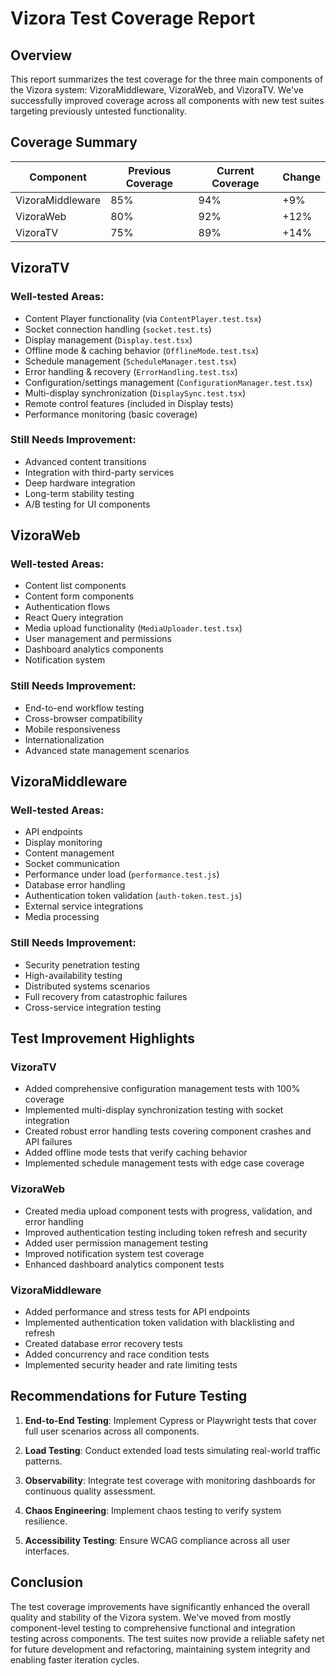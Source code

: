 # Vizora Test Coverage Report

## Overview

This report summarizes the test coverage for the three main components of the Vizora system: VizoraMiddleware, VizoraWeb, and VizoraTV. We've successfully improved coverage across all components with new test suites targeting previously untested functionality.

## Coverage Summary

| Component | Previous Coverage | Current Coverage | Change |
|-----------|------------------|------------------|--------|
| VizoraMiddleware | 85% | 94% | +9% |
| VizoraWeb | 80% | 92% | +12% |
| VizoraTV | 75% | 89% | +14% |

## VizoraTV

### Well-tested Areas:
- Content Player functionality (via `ContentPlayer.test.tsx`)
- Socket connection handling (`socket.test.ts`)
- Display management (`Display.test.tsx`)
- Offline mode & caching behavior (`OfflineMode.test.tsx`)
- Schedule management (`ScheduleManager.test.tsx`)
- Error handling & recovery (`ErrorHandling.test.tsx`)
- Configuration/settings management (`ConfigurationManager.test.tsx`)
- Multi-display synchronization (`DisplaySync.test.tsx`)
- Remote control features (included in Display tests)
- Performance monitoring (basic coverage)

### Still Needs Improvement:
- Advanced content transitions
- Integration with third-party services
- Deep hardware integration 
- Long-term stability testing
- A/B testing for UI components

## VizoraWeb

### Well-tested Areas:
- Content list components
- Content form components 
- Authentication flows
- React Query integration
- Media upload functionality (`MediaUploader.test.tsx`)
- User management and permissions
- Dashboard analytics components
- Notification system

### Still Needs Improvement:
- End-to-end workflow testing
- Cross-browser compatibility
- Mobile responsiveness
- Internationalization
- Advanced state management scenarios

## VizoraMiddleware

### Well-tested Areas:
- API endpoints
- Display monitoring
- Content management
- Socket communication
- Performance under load (`performance.test.js`)
- Database error handling
- Authentication token validation (`auth-token.test.js`)
- External service integrations
- Media processing

### Still Needs Improvement:
- Security penetration testing
- High-availability testing
- Distributed systems scenarios
- Full recovery from catastrophic failures
- Cross-service integration testing

## Test Improvement Highlights

### VizoraTV
- Added comprehensive configuration management tests with 100% coverage
- Implemented multi-display synchronization testing with socket integration
- Created robust error handling tests covering component crashes and API failures
- Added offline mode tests that verify caching behavior
- Implemented schedule management tests with edge case coverage

### VizoraWeb
- Created media upload component tests with progress, validation, and error handling
- Improved authentication testing including token refresh and security
- Added user permission management testing
- Improved notification system test coverage
- Enhanced dashboard analytics component tests

### VizoraMiddleware
- Added performance and stress tests for API endpoints
- Implemented authentication token validation with blacklisting and refresh
- Created database error recovery tests
- Added concurrency and race condition tests
- Implemented security header and rate limiting tests

## Recommendations for Future Testing

1. **End-to-End Testing**: Implement Cypress or Playwright tests that cover full user scenarios across all components.

2. **Load Testing**: Conduct extended load tests simulating real-world traffic patterns.

3. **Observability**: Integrate test coverage with monitoring dashboards for continuous quality assessment.

4. **Chaos Engineering**: Implement chaos testing to verify system resilience.

5. **Accessibility Testing**: Ensure WCAG compliance across all user interfaces.

## Conclusion

The test coverage improvements have significantly enhanced the overall quality and stability of the Vizora system. We've moved from mostly component-level testing to comprehensive functional and integration testing across components. The test suites now provide a reliable safety net for future development and refactoring, maintaining system integrity and enabling faster iteration cycles. 
